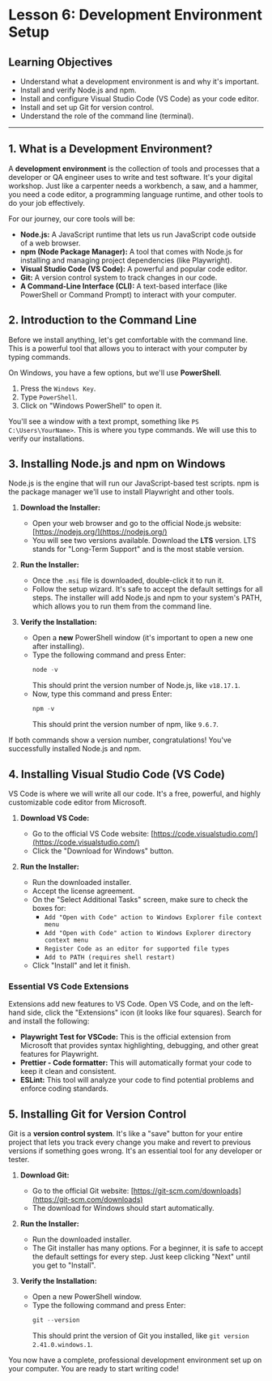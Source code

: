 # Lesson 6: Development Environment Setup

## Learning Objectives

- Understand what a development environment is and why it's important.
- Install and verify Node.js and npm.
- Install and configure Visual Studio Code (VS Code) as your code editor.
- Install and set up Git for version control.
- Understand the role of the command line (terminal).

---

## 1. What is a Development Environment?

A **development environment** is the collection of tools and processes that a developer or QA engineer uses to write and test software. It's your digital workshop. Just like a carpenter needs a workbench, a saw, and a hammer, you need a code editor, a programming language runtime, and other tools to do your job effectively.

For our journey, our core tools will be:
- **Node.js:** A JavaScript runtime that lets us run JavaScript code outside of a web browser.
- **npm (Node Package Manager):** A tool that comes with Node.js for installing and managing project dependencies (like Playwright).
- **Visual Studio Code (VS Code):** A powerful and popular code editor.
- **Git:** A version control system to track changes in our code.
- **A Command-Line Interface (CLI):** A text-based interface (like PowerShell or Command Prompt) to interact with your computer.

## 2. Introduction to the Command Line

Before we install anything, let's get comfortable with the command line. This is a powerful tool that allows you to interact with your computer by typing commands.

On Windows, you have a few options, but we'll use **PowerShell**.

1.  Press the `Windows Key`.
2.  Type `PowerShell`.
3.  Click on "Windows PowerShell" to open it.

You'll see a window with a text prompt, something like `PS C:\Users\YourName>`. This is where you type commands. We will use this to verify our installations.

## 3. Installing Node.js and npm on Windows

Node.js is the engine that will run our JavaScript-based test scripts. npm is the package manager we'll use to install Playwright and other tools.

1.  **Download the Installer:**
    - Open your web browser and go to the official Node.js website: [https://nodejs.org/](https://nodejs.org/)
    - You will see two versions available. Download the **LTS** version. LTS stands for "Long-Term Support" and is the most stable version.

2.  **Run the Installer:**
    - Once the `.msi` file is downloaded, double-click it to run it.
    - Follow the setup wizard. It's safe to accept the default settings for all steps. The installer will add Node.js and npm to your system's PATH, which allows you to run them from the command line.

3.  **Verify the Installation:**
    - Open a **new** PowerShell window (it's important to open a new one after installing).
    - Type the following command and press Enter:
      ```powershell
      node -v
      ```
      This should print the version number of Node.js, like `v18.17.1`.
    - Now, type this command and press Enter:
      ```powershell
      npm -v
      ```
      This should print the version number of npm, like `9.6.7`.

If both commands show a version number, congratulations! You've successfully installed Node.js and npm.

## 4. Installing Visual Studio Code (VS Code)

VS Code is where we will write all our code. It's a free, powerful, and highly customizable code editor from Microsoft.

1.  **Download VS Code:**
    - Go to the official VS Code website: [https://code.visualstudio.com/](https://code.visualstudio.com/)
    - Click the "Download for Windows" button.

2.  **Run the Installer:**
    - Run the downloaded installer.
    - Accept the license agreement.
    - On the "Select Additional Tasks" screen, make sure to check the boxes for:
      - `Add "Open with Code" action to Windows Explorer file context menu`
      - `Add "Open with Code" action to Windows Explorer directory context menu`
      - `Register Code as an editor for supported file types`
      - `Add to PATH (requires shell restart)`
    - Click "Install" and let it finish.

### Essential VS Code Extensions

Extensions add new features to VS Code. Open VS Code, and on the left-hand side, click the "Extensions" icon (it looks like four squares). Search for and install the following:

- **Playwright Test for VSCode:** This is the official extension from Microsoft that provides syntax highlighting, debugging, and other great features for Playwright.
- **Prettier - Code formatter:** This will automatically format your code to keep it clean and consistent.
- **ESLint:** This tool will analyze your code to find potential problems and enforce coding standards.

## 5. Installing Git for Version Control

Git is a **version control system**. It's like a "save" button for your entire project that lets you track every change you make and revert to previous versions if something goes wrong. It's an essential tool for any developer or tester.

1.  **Download Git:**
    - Go to the official Git website: [https://git-scm.com/downloads](https://git-scm.com/downloads)
    - The download for Windows should start automatically.

2.  **Run the Installer:**
    - Run the downloaded installer.
    - The Git installer has many options. For a beginner, it is safe to accept the default settings for every step. Just keep clicking "Next" until you get to "Install".

3.  **Verify the Installation:**
    - Open a new PowerShell window.
    - Type the following command and press Enter:
      ```powershell
      git --version
      ```
      This should print the version of Git you installed, like `git version 2.41.0.windows.1`.

You now have a complete, professional development environment set up on your computer. You are ready to start writing code!